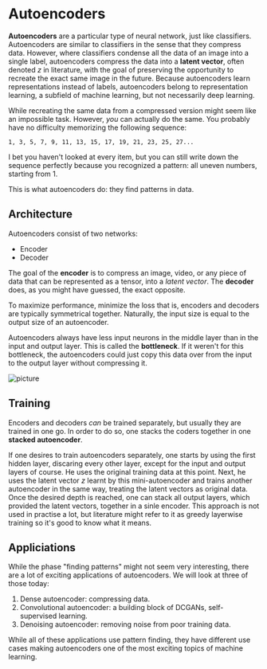 # Autoencoders

**Autoencoders** are a particular type of neural network, just like classifiers. Autoencoders are similar to classifiers in the sense that they compress data. However, where classifiers condense all the data of an image into a single label, autoencoders compress the data into a **latent vector**, often denoted $z$ in literature, with the goal of preserving the opportunity to recreate the exact same image in the future. Because autoencoders learn representations instead of labels, autoencoders belong to representation learning, a subfield of machine learning, but not necessarily deep learning.

While recreating the same data from a compressed version might seem like an impossible task. However, _you_ can actually do the same. You probably have no difficulty memorizing the following sequence:

``` 1, 3, 5, 7, 9, 11, 13, 15, 17, 19, 21, 23, 25, 27... ```

I bet you haven't looked at every item, but you can still write down the sequence perfectly because you recognized a pattern: all uneven numbers, starting from 1.

This is what autoencoders do: they find patterns in data.

## Architecture
Autoencoders consist of two networks:

* Encoder
* Decoder

The goal of the **encoder** is to compress an image, video, or any piece of data that can be represented as a tensor, into a _latent vector_. The **decoder** does, as you might have guessed, the exact opposite.

To maximize performance, minimize the loss that is, encoders and decoders are typically symmetrical together. Naturally, the input size is equal to the output size of an autoencoder.

Autoencoders always have less input neurons in the middle layer than in the input and output layer. This is called the **bottleneck**. If it weren't for this bottleneck, the autoencoders could just copy this data over from the input to the output layer without compressing it.

![picture](https://upload.wikimedia.org/wikipedia/commons/2/28/Autoencoder_structure.png)

## Training

Encoders and decoders _can_ be trained separately, but usually they are trained in one go. In order to do so, one stacks the coders together in one **stacked autoencoder**.

If one desires to train autoencoders separately, one starts by using the first hidden layer, discaring every other layer, except for the input and output layers of course. He uses the original training data at this point. Next, he uses the latent vector $z$ learnt by this mini-autoencoder and trains another autoencoder in the same way, treating the latent vectors as original data. Once the desired depth is reached, one can stack all output layers, which provided the latent vectors, together in a sinle encoder. This approach is not used in practise a lot, but literature might refer to it as greedy layerwise training so it's good to know what it means.

## Appliciations

While the phase "finding patterns" might not seem very interesting, there are a lot of exciting applications of autoencoders. We will look at three of those today:

1. Dense autoencoder: compressing data.
2. Convolutional autoencoder: a building block of DCGANs, self-supervised learning.
3. Denoising autoencoder: removing noise from poor training data.

While all of these applications use pattern finding, they have different use cases making autoencoders one of the most exciting topics of machine learning.

